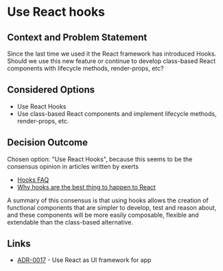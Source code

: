 # Use React hooks

## Context and Problem Statement

Since the last time we used it the React framework has introduced Hooks.  Should we use this new feature or continue to develop class-based React components with lifecycle methods, render-props, etc?

## Considered Options

* Use React Hooks
* Use class-based React components and implement lifecycle methods, render-props, etc.

## Decision Outcome

Chosen option: "Use React Hooks", because this seems to be the consensus opinion in articles written by exerts
* [Hooks FAQ](https://legacy.reactjs.org/docs/hooks-faq.html)
* [Why hooks are the best thing to happen to React](https://stackoverflow.blog/2021/10/20/why-hooks-are-the-best-thing-to-happen-to-react)

A summary of this consensus is that using hooks allows the creation of functional components that are simpler to develop, test and reason about, and these components will be more easily composable, flexible and extendable than the class-based alternative.

## Links

* [ADR-0017](0017-use-react-as-framework-for-app.md) - Use React as UI framework for app
